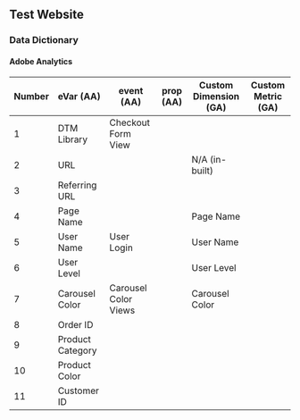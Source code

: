## Test Website

### Data Dictionary

#### Adobe Analytics
|Number|eVar (AA)|event (AA)|prop (AA)| Custom Dimension (GA) | Custom Metric (GA)|
|---|---|---|---|---|---|
|1|DTM Library|Checkout Form View| | | |
|2|URL| | |N/A (in-built)| |
|3|Referring URL| | | | |
|4|Page Name| | |Page Name| |
|5|User Name|User Login| |User Name| |
|6|User Level| | | User Level| |
|7|Carousel Color|Carousel Color Views| |Carousel Color| |
|8|Order ID| | | | |
|9|Product Category| | |  | |
|10|Product Color| | | | |
|11|Customer ID| | | | |
